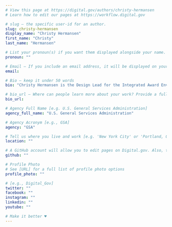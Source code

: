 ```yaml
---
# View this page at https://digital.gov/authors/christy-hermansen
# Learn how to edit our pages at https://workflow.digital.gov

# slug — the specific user-id for an author.
slug: christy-hermansen
display_name: "Christy Hermansen"
first_name: "Christy"
last_name: "Hermansen"

# List your pronoun(s) if you want them displayed alongside your name. If blank, we'll use just your name. Learn more http://mypronouns.org
pronoun: ""

# Email — If you include an email address, it will be displayed on your profile page
email: 

# Bio — keep it under 50 words
bio: "Christy Hermansen is the Design Lead for the Integrated Award Environment (IAE) in GSA’s Federal Acquisition Service. She is the creative driving force behind the conceptualization of the future SAM.gov. The vision of SAM.gov is a single federal ecosystem integrating functionality originally from ten systems used by people who make, receive and track federal awards. Christy also serves as the voice of the customer, incorporating customer feedback into all aspects of design. Prior to joining GSA Christy worked in industry for more than 20 years as a software designer, engineer, and architect bringing systems, ideas, and people together."

# bio_url — Where can people learn more about your work? Provide a full URL [e.g. 'https://www.example.gov/']
bio_url: 

# Agency Full Name [e.g. U.S. General Services Administration]
agency_full_name: "U.S. General Services Administration"

# Agency Acronym [e.g., GSA]
agency: "GSA"

# Tell us where you live and work [e.g. 'New York City' or 'Portland, OR']
location: ""

# A GitHub account will allow you to edit pages on Digital.gov. Also, the image used in your GitHub account can be used to populate your digital.gov profile photo. Learn more about getting a Github account at [URL]
github: ""

# Profile Photo
# See [URL] for a full list of profile photo options
profile_photo: ""

# [e.g., Digital_Gov]
twitter: ""
facebook: ""
instagram: ""
linkedin: ""
youtube: ""

# Make it better ♥
---
```

